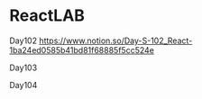 # ReactLAB
Day102 https://www.notion.so/Day-S-102_React-1ba24ed0585b41bd81f68885f5cc524e

Day103

Day104
